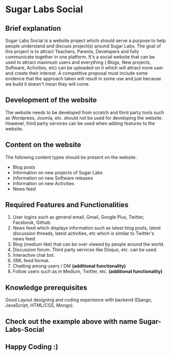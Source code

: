 # Sugar Labs Social
## Brief explanation
Sugar Labs Social is a website project which should serve a purpose to help people understand and discuss project(s) around Sugar Labs. The goal of this project is to attract Teachers, Parents, Developers and fully communicate together in one platform. It's a social website that can be used to attract maximum users and everything ( Blogs, New projects, Software, Activities, etc) can be uploaded on it which will attract more user and create their interest. A competitive proposal must include some evidence that the approach taken will result in some use and just because we build it doesn't mean they will come.
## Development of the website
The website needs to be developed from scratch and third party tools such as Wordpress, Joomla, etc. should not be used for developing the website. However, third party services can be used when adding features to the website.

## Content on the website
The following content types should be present on the website.

- Blog posts
- Information on new projects of Sugar Labs
- Information on new Software releases
- Information on new Activities
- News feed

## Required Features and Functionalities
1. User logins such as general email, Gmail, Google Plus, Twitter, Facebook, Github.
2. News feed which displays information such as latest blog posts, latest discussion threads, latest activities, etc which is similar to Twitter's news feed.
3. Blog (medium like) that can be over viewed by people around the world.
4. Discussion forum. Third party services like Disqus, etc. can be used.
5. Interactive chat bot.
7. XML feed format.
8. Chatting among users / DM **(additional functionality)**
9. Follow users such as in Medium, Twitter, etc. **(additional functionality)**

## Knowledge prerequisites
Good Layout designing and coding experience with backend (Django, JavaScript, HTML/CSS, Mongo).

## Check out the example above with name Sugar-Labs-Social 

## Happy Coding :)
